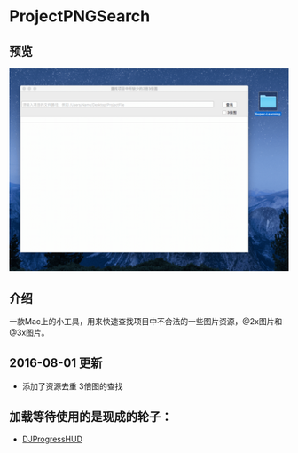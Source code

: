 # ProjectPNGSearch
## 预览
![ProjectPNGSearch](ProjectPNGSearch.gif)

## 介绍
一款Mac上的小工具，用来快速查找项目中不合法的一些图片资源，@2x图片和@3x图片。

## 2016-08-01 更新

- 添加了资源去重  3倍图的查找

## 加载等待使用的是现成的轮子：
- [DJProgressHUD](https://github.com/danielmj/DJProgressHUD_OSX)


